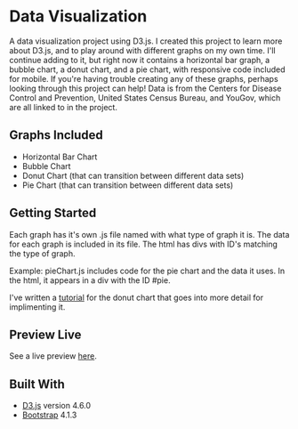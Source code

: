 # Data Visualization

A data visualization project using D3.js. I created this project to learn more about D3.js, and to play around with different graphs on my own time. I'll continue adding to it, but right now it contains a horizontal bar graph, a bubble chart, a donut chart, and a pie chart, with responsive code included for mobile. If you're having trouble creating any of these graphs, perhaps looking through this project can help! Data is from the Centers for Disease Control and Prevention, United States Census Bureau, and YouGov, which are all linked to in the project.
 
## Graphs Included
* Horizontal Bar Chart
* Bubble Chart
* Donut Chart (that can transition between different data sets)
* Pie Chart (that can transition between different data sets)

## Getting Started

Each graph has it's own .js file named with what type of graph it is. The data for each graph is included in its file. The html has divs with ID's matching the type of graph.

Example: pieChart.js includes code for the pie chart and the data it uses. In the html, it appears in a div with the ID #pie.

I've written a [tutorial](https://medium.com/@kj_schmidt/making-an-animated-donut-chart-with-d3-js-17751fde4679) for the donut chart that goes into more detail for implimenting it.

## Preview Live

See a live preview [here](https://kjschmidt913.github.io/data-visualization/).


## Built With

* [D3.js](https://d3js.org/) version 4.6.0
* [Bootstrap](https://v4-alpha.getbootstrap.com/) 4.1.3
